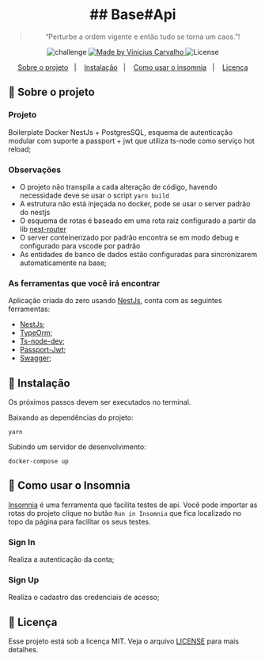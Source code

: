 <h1 align="center">
  ## Base#Api
</h1>

<blockquote align="center">“Perturbe a ordem vigente e então tudo se torna um caos.”!</blockquote>

<p align="center">
  <img alt="challenge" src="https://img.shields.io/badge/challenge-%2304D361">

  <a href="https://github.com/carvalhoviniciusluiz">
    <img alt="Made by Vinicius Carvalho" src="https://img.shields.io/badge/made%20by-Vinicius%20Carvalho-%2304D361">
  </a>

  <img alt="License" src="https://img.shields.io/badge/license-MIT-%2304D361">
</p>

<p align="center">
  <a href="#rocket-sobre-o-projeto">Sobre o projeto</a>&nbsp;&nbsp;&nbsp;|&nbsp;&nbsp;&nbsp;
  <a href="#8ball-instalação">Instalação</a>&nbsp;&nbsp;&nbsp;|&nbsp;&nbsp;&nbsp;
  <a href="#metal-como-usar-o-insomnia">Como usar o insomnia</a>&nbsp;&nbsp;&nbsp;|&nbsp;&nbsp;&nbsp;
  <a href="#memo-licença">Licença</a>
</p>

<p align="center">

</p>

## :rocket: Sobre o projeto

### Projeto

Boilerplate Docker NestJs + PostgresSQL, esquema de autenticação modular com suporte a passport + jwt que utiliza ts-node como serviço hot reload;

### Observações

   - O projeto não transpila a cada alteração de código, havendo necessidade deve se usar o script `yarn build`
   - A estrutura não está injeçada no docker, pode se usar o server padrão do nestjs
   - O esquema de rotas é baseado em uma rota raiz configurado a partir da lib [nest-router](https://www.npmjs.com/package/nest-router)
   - O server conteinerizado por padrão encontra se em modo debug e configurado para vscode por padrão
   - As entidades de banco de dados estão configuradas para sincronizarem automaticamente na base;

### **As ferramentas que você irá encontrar**

Aplicação criada do zero usando [NestJs](https://nestjs.com/), conta com as seguintes ferramentas:

- [NestJs](https://www.npmjs.com/package/@nestjs/core);
- [TypeOrm](https://www.npmjs.com/package/typeorm);
- [Ts-node-dev](https://www.npmjs.com/package/ts-node-dev);
- [Passport-Jwt](https://www.npmjs.com/package/passport-jwt);
- [Swagger](https://www.npmjs.com/package/swagger);

## :8ball: Instalação

Os próximos passos devem ser executados no terminal.

Baixando as dependências do projeto:

    yarn

Subindo um servidor de desenvolvimento:

    docker-compose up

## :metal: Como usar o Insomnia

[Insomnia](https://insomnia.rest/download/) é uma ferramenta que facilita testes de api. Você pode importar as rotas do projeto clique no butão `Run in Insomnia` que fica localizado no topo da página para facilitar os seus testes.

### **Sign In**
Realiza a autenticação da conta;

<p align="center">

</p>

### **Sign Up**
Realiza o cadastro das credenciais de acesso;

<p align="center">

</p>

## :memo: Licença

Esse projeto está sob a licença MIT. Veja o arquivo [LICENSE](LICENSE.md) para mais detalhes.
